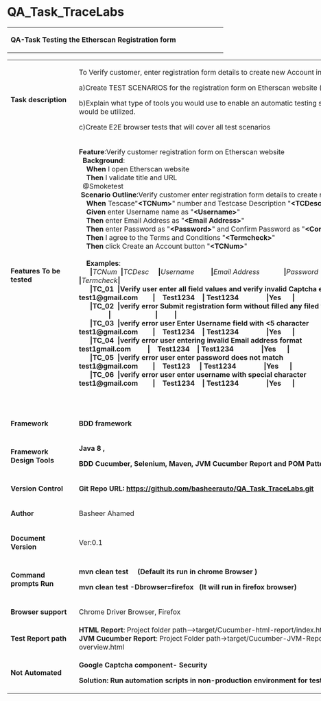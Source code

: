 # QA_Task_TraceLabs
<table width="708">
<tbody>
<tr>
<td width="708">
<p><strong>QA-Task Testing the Etherscan Registration form</strong></p>
</td>
</tr>
</tbody>
</table>
<table style="width: 1037px;">
<tbody>
<tr>
<td style="width: 145.16px;">
<p><strong>Task description</strong></p>
</td>
<td style="width: 875.84px;">
<p>To Verify customer, enter registration form details to create new Account in Etherscan website&nbsp;</p>
<p>a)Create TEST SCENARIOS for the registration form on Etherscan website (<a href="https://etherscan.io/register" data-saferedirecturl="https://www.google.com/url?q=https://etherscan.io/register&amp;source=gmail&amp;ust=1639282390361000&amp;usg=AOvVaw2eMiOkxwvkzUBwkhCj8Cb8">https://etherscan.io/register</a>)</p>
<p>b)Explain what type of tools you would use to enable an automatic testing system for the task above and how they would be utilized.</p>
<p>c)Create E2E browser tests that will cover all test scenarios&nbsp;</p>
</td>
</tr>
<tr>
<td style="width: 145.16px;">
<p><strong>Features To be tested</strong></p>
</td>
<td style="width: 875.84px;">
<p><strong>Feature</strong>:Verify customer registration form on Etherscan website<br /> &nbsp;&nbsp;<strong>Background</strong>:<br /> &nbsp;&nbsp;&nbsp; <strong>When </strong>I open Etherscan website<br /> &nbsp;&nbsp;&nbsp; <strong>Then </strong>I validate title and URL<br /> &nbsp; @Smoketest<br /> &nbsp;<strong>Scenario Outline</strong>:Verify customer enter registration form details to create new Account in Etherscan website<br /> &nbsp;&nbsp;&nbsp; <strong>When </strong>Tescase"<strong>&lt;TCNum&gt;</strong>" number and Testcase Description "<strong>&lt;TCDesc&gt;</strong>"<br /> &nbsp;&nbsp;&nbsp; <strong>Given </strong>enter Username name as "<strong>&lt;Username&gt;</strong>"<br /> &nbsp;&nbsp;&nbsp; <strong>Then </strong>enter Email Address as "<strong>&lt;Email Address&gt;</strong>"<br /> &nbsp;&nbsp;&nbsp; <strong>Then </strong>enter Password as "<strong>&lt;Password&gt;</strong>" and Confirm Password as "<strong>&lt;Confirm Password&gt;</strong>"<br /> &nbsp;&nbsp;&nbsp; <strong>Then </strong>I agree to the Terms and Conditions "<strong>&lt;Termcheck&gt;</strong>"<br /> &nbsp;&nbsp;&nbsp; <strong>Then </strong>click Create an Account button "<strong>&lt;TCNum&gt;</strong>"<br /> <br /> &nbsp;&nbsp;&nbsp; <strong>Examples</strong>:<br /> &nbsp;&nbsp;&nbsp;&nbsp;&nbsp; <strong>|</strong><em>TCNum&nbsp; </em><strong>|</strong><em>TCDesc&nbsp;&nbsp;&nbsp;&nbsp; </em><strong>|</strong><em>Username&nbsp;&nbsp;&nbsp;&nbsp;&nbsp;&nbsp;&nbsp;&nbsp; </em><strong>|</strong><em>Email Address&nbsp;&nbsp;&nbsp;&nbsp;&nbsp;&nbsp;&nbsp;&nbsp;&nbsp;&nbsp;&nbsp;&nbsp; </em><strong>|</strong><em>Password&nbsp;&nbsp;&nbsp;&nbsp;&nbsp;&nbsp;&nbsp; </em><strong>|</strong><em>Confirm Password&nbsp;&nbsp;&nbsp;&nbsp;&nbsp;&nbsp;&nbsp; </em><strong>|</strong><em>Termcheck</em><strong>|<br /> &nbsp;&nbsp; &nbsp;&nbsp;&nbsp;|</strong><strong>TC_01&nbsp; </strong><strong>|</strong><strong>Verify user enter all field values and verify invalid Captcha error&nbsp;&nbsp;&nbsp;&nbsp;&nbsp; </strong><strong>|&nbsp; </strong><strong>Test123&nbsp;&nbsp;&nbsp;&nbsp;&nbsp;&nbsp;&nbsp; </strong><strong>|&nbsp;&nbsp; </strong><strong>test1@gmail.com&nbsp;&nbsp;&nbsp;&nbsp;&nbsp;&nbsp;&nbsp; </strong><strong>|&nbsp;&nbsp;&nbsp; </strong><strong>Test1234&nbsp;&nbsp;&nbsp; </strong><strong>| </strong><strong>Test1234&nbsp;&nbsp;&nbsp;&nbsp;&nbsp;&nbsp;&nbsp;&nbsp;&nbsp;&nbsp;&nbsp;&nbsp;&nbsp;&nbsp; </strong><strong>|</strong><strong>Yes&nbsp;&nbsp;&nbsp;&nbsp;&nbsp; </strong><strong>|<br /> &nbsp;&nbsp;&nbsp;&nbsp;&nbsp; |</strong><strong>TC_02&nbsp; </strong><strong>|</strong><strong>verify error Submit registration form without filled any filed values&nbsp;&nbsp;&nbsp; </strong><strong>|&nbsp;&nbsp;&nbsp;&nbsp;&nbsp;&nbsp;&nbsp;&nbsp;&nbsp;&nbsp;&nbsp;&nbsp;&nbsp;&nbsp;&nbsp;&nbsp; |&nbsp;&nbsp;&nbsp;&nbsp;&nbsp;&nbsp;&nbsp;&nbsp;&nbsp;&nbsp;&nbsp;&nbsp;&nbsp;&nbsp;&nbsp;&nbsp;&nbsp;&nbsp;&nbsp;&nbsp;&nbsp;&nbsp;&nbsp;&nbsp;&nbsp; |&nbsp;&nbsp;&nbsp;&nbsp;&nbsp;&nbsp;&nbsp;&nbsp;&nbsp;&nbsp;&nbsp;&nbsp;&nbsp;&nbsp;&nbsp; |&nbsp;&nbsp;&nbsp;&nbsp;&nbsp;&nbsp;&nbsp;&nbsp;&nbsp;&nbsp;&nbsp;&nbsp;&nbsp;&nbsp;&nbsp;&nbsp;&nbsp;&nbsp;&nbsp;&nbsp;&nbsp;&nbsp;&nbsp; |&nbsp;&nbsp;&nbsp;&nbsp;&nbsp;&nbsp;&nbsp;&nbsp; |<br /> &nbsp;&nbsp;&nbsp;&nbsp;&nbsp; |</strong><strong>TC_03&nbsp; </strong><strong>|</strong><strong>verify error user Enter Username field with &lt;5 character&nbsp;&nbsp;&nbsp;&nbsp;&nbsp;&nbsp;&nbsp;&nbsp;&nbsp;&nbsp;&nbsp;&nbsp;&nbsp;&nbsp;&nbsp;&nbsp; </strong><strong>|&nbsp; </strong><strong>Test&nbsp;&nbsp;&nbsp;&nbsp;&nbsp;&nbsp;&nbsp;&nbsp;&nbsp;&nbsp; </strong><strong>|&nbsp;&nbsp; </strong><strong>test1@gmail.com&nbsp;&nbsp;&nbsp;&nbsp; &nbsp;&nbsp;&nbsp;</strong><strong>|&nbsp;&nbsp;&nbsp; </strong><strong>Test1234&nbsp;&nbsp;&nbsp; </strong><strong>| </strong><strong>Test1234&nbsp;&nbsp;&nbsp;&nbsp;&nbsp;&nbsp;&nbsp;&nbsp;&nbsp;&nbsp;&nbsp;&nbsp;&nbsp;&nbsp; </strong><strong>|</strong><strong>Yes&nbsp;&nbsp;&nbsp;&nbsp;&nbsp; </strong><strong>|<br /> &nbsp;&nbsp;&nbsp;&nbsp;&nbsp; |</strong><strong>TC_04&nbsp; </strong><strong>|</strong><strong>verify error user entering invalid Email address format&nbsp;&nbsp;&nbsp;&nbsp;&nbsp;&nbsp;&nbsp;&nbsp;&nbsp;&nbsp;&nbsp;&nbsp;&nbsp;&nbsp;&nbsp;&nbsp;&nbsp; </strong><strong>|&nbsp; </strong><strong>Test123&nbsp;&nbsp;&nbsp;&nbsp;&nbsp;&nbsp;&nbsp; </strong><strong>|&nbsp;&nbsp; </strong><strong>test1gmail.com&nbsp;&nbsp;&nbsp;&nbsp;&nbsp;&nbsp;&nbsp;&nbsp; </strong><strong>|&nbsp;&nbsp;&nbsp; </strong><strong>Test1234&nbsp;&nbsp;&nbsp; </strong><strong>| </strong><strong>Test1234&nbsp;&nbsp;&nbsp;&nbsp;&nbsp;&nbsp;&nbsp;&nbsp;&nbsp;&nbsp;&nbsp;&nbsp;&nbsp;&nbsp; </strong><strong>|</strong><strong>Yes&nbsp;&nbsp;&nbsp;&nbsp;&nbsp; </strong><strong>|<br /> &nbsp;&nbsp;&nbsp;&nbsp;&nbsp; |</strong><strong>TC_05&nbsp; </strong><strong>|</strong><strong>verify error user enter password does not match&nbsp;&nbsp;&nbsp;&nbsp;&nbsp;&nbsp;&nbsp;&nbsp;&nbsp;&nbsp;&nbsp;&nbsp;&nbsp;&nbsp;&nbsp;&nbsp;&nbsp;&nbsp;&nbsp;&nbsp;&nbsp;&nbsp;&nbsp;&nbsp;&nbsp; </strong><strong>|&nbsp; </strong><strong>Test123&nbsp;&nbsp;&nbsp;&nbsp;&nbsp;&nbsp;&nbsp; </strong><strong>|&nbsp;&nbsp; </strong><strong>test1@gmail.com&nbsp;&nbsp;&nbsp;&nbsp;&nbsp;&nbsp;&nbsp; </strong><strong>|&nbsp;&nbsp;&nbsp; </strong><strong>Test123&nbsp;&nbsp;&nbsp;&nbsp; </strong><strong>| </strong><strong>Test1234&nbsp;&nbsp;&nbsp;&nbsp;&nbsp;&nbsp;&nbsp;&nbsp;&nbsp;&nbsp;&nbsp;&nbsp;&nbsp;&nbsp; </strong><strong>|</strong><strong>Yes&nbsp;&nbsp;&nbsp;&nbsp;&nbsp; </strong><strong>|<br /> &nbsp;&nbsp;&nbsp;&nbsp;&nbsp; |</strong><strong>TC_06&nbsp; </strong><strong>|</strong><strong>verify error user enter username with special character&nbsp;&nbsp;&nbsp;&nbsp;&nbsp;&nbsp;&nbsp;&nbsp;&nbsp;&nbsp; &nbsp;&nbsp;&nbsp;&nbsp;&nbsp;&nbsp;&nbsp;</strong><strong>|&nbsp; </strong><strong>Test123$&nbsp;&nbsp;&nbsp;&nbsp;&nbsp;&nbsp; </strong><strong>|&nbsp;&nbsp; </strong><strong>test1@gmail.com&nbsp;&nbsp;&nbsp;&nbsp;&nbsp;&nbsp;&nbsp; </strong><strong>|&nbsp;&nbsp;&nbsp; </strong><strong>Test1234&nbsp;&nbsp;&nbsp; </strong><strong>| </strong><strong>Test1234&nbsp;&nbsp;&nbsp;&nbsp;&nbsp;&nbsp;&nbsp;&nbsp;&nbsp;&nbsp;&nbsp;&nbsp;&nbsp;&nbsp; </strong><strong>|</strong><strong>Yes&nbsp;&nbsp;&nbsp;&nbsp;&nbsp; </strong><strong>|</strong></p>
<p>&nbsp;</p>
</td>
</tr>
<tr>
<td style="width: 145.16px;">
<p><strong>Framework</strong></p>
</td>
<td style="width: 875.84px;">
<p><strong>BDD framework</strong></p>
</td>
</tr>
<tr>
<td style="width: 145.16px;">
<p><strong>Framework Design Tools</strong></p>
</td>
<td style="width: 875.84px;">
<p><strong>Java 8 , </strong></p>
<p><strong>BDD Cucumber, Selenium, Maven, JVM Cucumber Report and POM Pattern</strong></p>
</td>
</tr>
<tr>
<td style="width: 145.16px;">
<p><strong>Version Control</strong></p>
</td>
<td style="width: 875.84px;">
<p><strong>Git Repo URL:</strong> <strong><a href="https://github.com/basheerauto/QA_Task_TraceLabs.git">https://github.com/basheerauto/QA_Task_TraceLabs.git</a></strong></p>
</td>
</tr>
<tr>
<td style="width: 145.16px;">
<p><strong>Author </strong></p>
</td>
<td style="width: 875.84px;">
<p>Basheer Ahamed</p>
</td>
</tr>
<tr>
<td style="width: 145.16px;">
<p><strong>Document Version</strong></p>
</td>
<td style="width: 875.84px;">
<p>Ver:0.1</p>
</td>
</tr>
<tr>
<td style="width: 145.16px;">
<p><strong>Command prompts Run </strong></p>
</td>
<td style="width: 875.84px;">
<p><strong>mvn clean test&nbsp; &nbsp; &nbsp;(Default its run in chrome Browser )</strong></p>
<p><strong>mvn clean test -Dbrowser=firefox&nbsp; &nbsp;(It will run in firefox browser)</strong></p>
</td>
</tr>
<tr>
<td style="width: 145.16px;">
<p><strong>Browser support</strong></p>
</td>
<td style="width: 875.84px;">Chrome Driver Browser, Firefox</td>
</tr>
<tr>
<td style="width: 145.16px;">
<p><strong>Test Report path</strong></p>
</td>
<td style="width: 875.84px;"><strong>HTML Report</strong>: Project folder path-->target/Cucumber-html-report/index.html<br /><strong>JVM Cucumber Report</strong>: Project Folder path->target/Cucumber-JVM-Reports/cucumber-html-reports/feature-overview.html</td>
</tr>
<tr>
<td style="width: 145.16px;">
<p><strong>Not Automated</strong></p>
</td>
<td style="width: 875.84px;">
<p><strong>Google Captcha component- Security </strong></p>
<p><strong>Solution: Run automation scripts in non-production environment for testing.</strong></p>
</td>
</tr>
</tbody>
</table>
